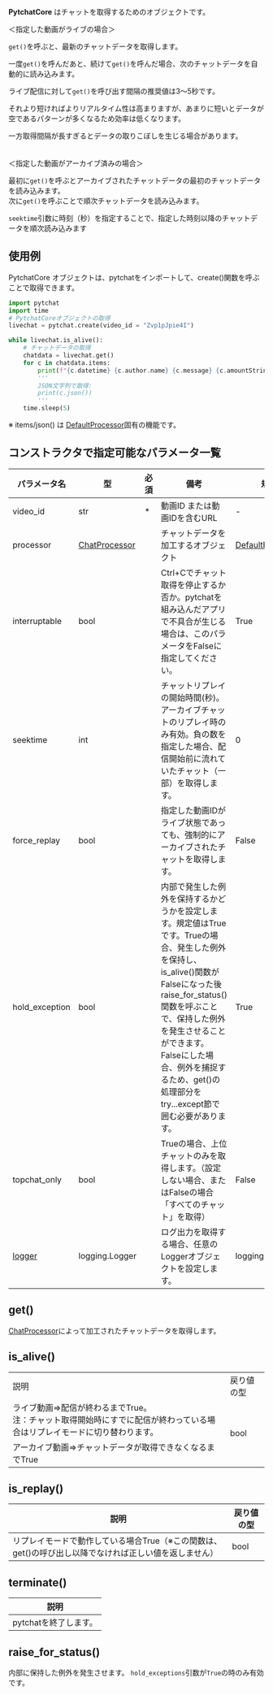 **PytchatCore** はチャットを取得するためのオブジェクトです。<br>

＜指定した動画がライブの場合＞<br>

`get()`を呼ぶと、最新のチャットデータを取得します。<br>

一度`get()`を呼んだあと、続けて`get()`を呼んだ場合、次のチャットデータを自動的に読み込みます。<br>

ライブ配信に対して`get()`を呼び出す間隔の推奨値は3～5秒です。

それより短ければよりリアルタイム性は高まりますが、あまりに短いとデータが空であるパターンが多くなるため効率は低くなります。

一方取得間隔が長すぎるとデータの取りこぼしを生じる場合があります。<br>
<br><br>
＜指定した動画がアーカイブ済みの場合＞

最初に`get()`を呼ぶとアーカイブされたチャットデータの最初のチャットデータを読み込みます。<br>
次に`get()`を呼ぶことで順次チャットデータを読み込みます。

`seektime`引数に時刻（秒）を指定することで、指定した時刻以降のチャットデータを順次読み込みます


## 使用例
PytchatCore オブジェクトは、pytchatをインポートして、create()関数を呼ぶことで取得できます。<br>
```python
import pytchat
import time
# PytchatCoreオブジェクトの取得
livechat = pytchat.create(video_id = "Zvp1pJpie4I")

while livechat.is_alive():
    # チャットデータの取得
    chatdata = livechat.get()
    for c in chatdata.items:
        print(f"{c.datetime} {c.author.name} {c.message} {c.amountString}")
        '''
        JSON文字列で取得:
        print(c.json())
        '''
    time.sleep(5)
```
※ items/json() は [DefaultProcessor](https://github.com/taizan-hokuto/pytchat/wiki/DefaultProcessor_)固有の機能です。


## コンストラクタで指定可能なパラメータ一覧

パラメータ名|型|必須|備考|規定値
---|---|---|---|---
video_id|str|*|動画ID または動画IDを含むURL|-
processor|[ChatProcessor](https://github.com/taizan-hokuto/pytchat/wiki/ChatProcessor)||チャットデータを加工するオブジェクト|[DefaultProcessor](https://github.com/taizan-hokuto/pytchat/wiki/DefaultProcessor_)
interruptable|bool||Ctrl+Cでチャット取得を停止するか否か。pytchatを組み込んだアプリで不具合が生じる場合は、このパラメータをFalseに指定してください。|True
seektime|int| |チャットリプレイの開始時間(秒)。アーカイブチャットのリプレイ時のみ有効。負の数を指定した場合、配信開始前に流れていたチャット（一部）を取得します。|0
force_replay|bool| |指定した動画IDがライブ状態であっても、強制的にアーカイブされたチャットを取得します。|False
hold_exception|bool||内部で発生した例外を保持するかどうかを設定します。規定値はTrueです。Trueの場合、発生した例外を保持し、is_alive()関数がFalseになった後raise_for_status()関数を呼ぶことで、保持した例外を発生させることができます。Falseにした場合、例外を捕捉するため、get()の処理部分をtry...except節で囲む必要があります。|True
topchat_only|bool| |Trueの場合、上位チャットのみを取得します。（設定しない場合、またはFalseの場合「すべてのチャット」を取得）|False
[logger](https://github.com/taizan-hokuto/pytchat/wiki/Logging-pytchat:)|logging.Logger||ログ出力を取得する場合、任意のLoggerオブジェクトを設定します。|logging.NullHandler
## get()
[ChatProcessor](https://github.com/taizan-hokuto/pytchat/wiki/ChatProcessor%E3%81%AE%E3%82%AB%E3%82%B9%E3%82%BF%E3%83%9E%E3%82%A4%E3%82%BA)によって加工されたチャットデータを取得します。


## is_alive()
<table>
	<tbody>
		<tr>
			<td>説明</td>
			<td>戻り値の型</td>
		</tr>
		<tr>
			<td>ライブ動画⇒配信が終わるまでTrue。<br>注：チャット取得開始時にすでに配信が終わっている場合はリプレイモードに切り替わります。</td>
			<td rowspan="2">bool</td>
		</tr>
		<tr>
			<td>アーカイブ動画⇒チャットデータが取得できなくなるまでTrue</td>
		</tr>
	</tbody>
</table>

## is_replay()
説明|戻り値の型
---|---
リプレイモードで動作している場合True（※この関数は、get()の呼び出し以降でなければ正しい値を返しません）|bool



## terminate()
説明|
---|
pytchatを終了します。|


## raise_for_status()
内部に保持した例外を発生させます。
`hold_exceptions`引数が`True`の時のみ有効です。